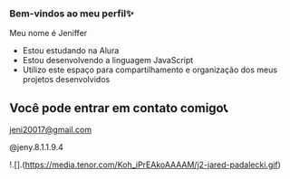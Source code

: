 ### Bem-vindos ao meu perfil✨
Meu nome é Jeniffer

- Estou estudando na Alura
- Estou desenvolvendo a linguagem JavaScript
- Utilizo este espaço para compartilhamento e organização dos meus projetos desenvolvidos

## Você pode entrar em contato comigo📞

jeni20017@gmail.com

@jeny.8.1.1.9.4

!.[].(https://media.tenor.com/Koh_iPrEAkoAAAAM/j2-jared-padalecki.gif)
